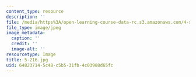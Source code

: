 ```yaml
---
content_type: resource
description: ''
file: /media/https%3A/open-learning-course-data-rc.s3.amazonaws.com/4-s67-landscape-experience-seminar-in-land-art-fall-2016/648237145c48c5b531fb4c03988d65fc_5-216.jpg
file_type: image/jpeg
image_metadata:
  caption: ''
  credit: ''
  image-alt: ''
resourcetype: Image
title: 5-216.jpg
uid: 64823714-5c48-c5b5-31fb-4c03988d65fc
---
```

